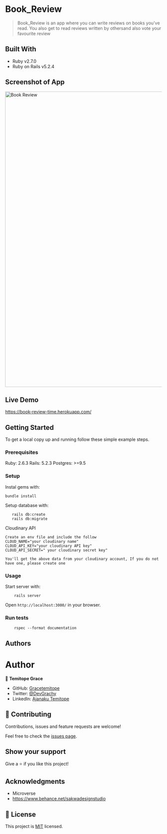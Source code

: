 # Book_Review 

> Book_Review is an app where you can write reviews on books you've read. You also get to read reviews written by othersand also vote your favourite review 

## Built With

- Ruby v2.7.0
- Ruby on Rails v5.2.4

## Screenshot of App
<img width="950" alt="Book Review" src="https://user-images.githubusercontent.com/58818795/122263635-8742a580-ce8b-11eb-8a54-a23235727fd2.png">


## Live Demo

https://book-review-time.herokuapp.com/

## Getting Started

To get a local copy up and running follow these simple example steps.

### Prerequisites

Ruby: 2.6.3
Rails: 5.2.3
Postgres: >=9.5

### Setup

Instal gems with:

```
bundle install
```

Setup database with:

```
   rails db:create
   rails db:migrate
```

Cloudinary API
```
Create an env file and include the follow
CLOUD_NAME="your cloudinary name"
CLOUD_API_KEY="your cloudinary API key"
CLOUD_API_SECRET=" your cloudinary secret key"

You'll get the above data from your cloudinary account, If you do not have one, please create one

```

### Usage

Start server with:

```
    rails server
```

Open `http://localhost:3000/` in your browser.

### Run tests

```
    rspec --format documentation
```


## Authors

# Author

👤 **Temitope Grace**

- GitHub: [Gracetemitope](https://github.com/gracetemitope)
- Twitter: [@DevGrachy](https://twitter.com/devgrachy)
- LinkedIn: [Ajanaku Temitope](https://www.linkedin.com/in/ajanaku-temitope/)
## 🤝 Contributing

Contributions, issues and feature requests are welcome!

Feel free to check the [issues page](issues/).

## Show your support

Give a ⭐️ if you like this project!

## Acknowledgments

- Microverse
- https://www.behance.net/sakwadesignstudio

## 📝 License

This project is [MIT](LICENSE) licensed.

